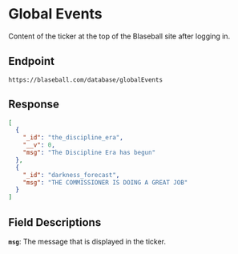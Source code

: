 # Global Events

Content of the ticker at the top of the Blaseball site after logging in.

## Endpoint

`https://blaseball.com/database/globalEvents`

## Response

```json
[
  {
    "_id": "the_discipline_era",
    "__v": 0,
    "msg": "The Discipline Era has begun"
  },
  {
    "_id": "darkness_forecast",
    "msg": "THE COMMISSIONER IS DOING A GREAT JOB"
  }
]
```

## Field Descriptions

**`msg`**: The message that is displayed in the ticker.